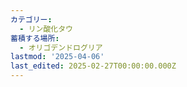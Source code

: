 ```yaml
---
カテゴリー:
  - リン酸化タウ
蓄積する場所:
  - オリゴデンドログリア
lastmod: '2025-04-06'
last_edited: 2025-02-27T00:00:00.000Z
---
```




